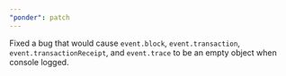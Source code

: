 ```yaml
---
"ponder": patch
---
```


Fixed a bug that would cause `event.block`, `event.transaction`, `event.transactionReceipt`, and `event.trace` to be an empty object when console logged.
